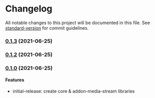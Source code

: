 # Changelog

All notable changes to this project will be documented in this file. See [standard-version](https://github.com/conventional-changelog/standard-version) for commit guidelines.

### [0.1.3](https://github.com/Ekisa-Team/ekisa-web-sdk/compare/v0.1.2...v0.1.3) (2021-06-25)

### [0.1.2](https://github.com/Ekisa-Team/ekisa-web-sdk/compare/v0.1.1...v0.1.2) (2021-06-25)

### [0.1.0](https://github.com/Ekisa-Team/ekisa-web-sdk/compare/v0.1.0...v0.1.1) (2021-06-25)

#### Features

- initial-release: create core & addon-media-stream libraries
